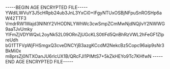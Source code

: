 -----BEGIN AGE ENCRYPTED FILE-----
YWdlLWVuY3J5cHRpb24ub3JnL3YxCi0+IFgyNTUxOSBjNFpuSnROSHp6aW42TTF3
VmdrRW1Wajd3NlNtY2VHODNLYWhWc3cwSmpZCmMwNjdNQjlvY2NWWG9aaTJvUmky
YlFmZjVDYWQxL2oyNk52L09ORnZjUGcKLS0tIFd5QnBhRzVWL2hFeGF1ZlpreUdh
bG1TTFVpWjFHSmgxQ3cveDNCYjB3azgKCcdM2NekcBz5Copc96aip9sNr3BkMi0x
m8prsZj0NTXOanJU6rlcUX1B/QRcFJI1PIMtS7+5kZkHEYo9Tc7KHfwN
-----END AGE ENCRYPTED FILE-----
